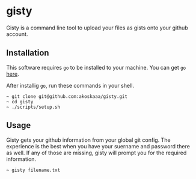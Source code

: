 # gisty

Gisty is a command line tool to upload your files as gists onto your github account.

## Installation

This software requires `go` to be installed to your machine. You can get `go` [here](http://golang.org/dl/).

After installig `go`, run these commands in your shell.

```Shell
~ git clone git@github.com:akoskaaa/gisty.git
~ cd gisty
~ ./scripts/setup.sh
```

## Usage
Gisty gets your github information from your global git config. The experience is the best when you have your suername and password there as well. If any of those are missing, gisty will prompt you for the required information.

```Shell
~ gisty filename.txt
```
